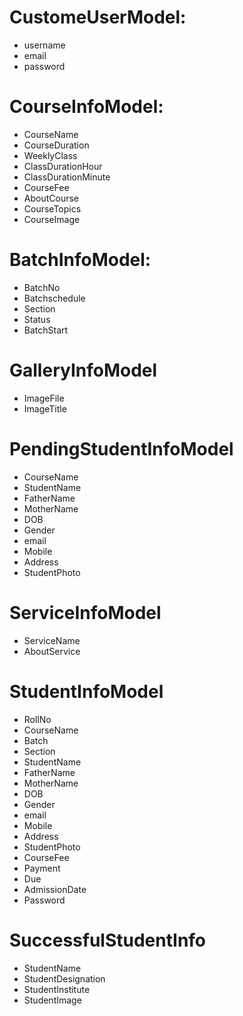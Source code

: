 # CustomeUserModel:
+ username
+ email
+ password

# CourseInfoModel:
+ CourseName
+ CourseDuration
+ WeeklyClass
+ ClassDurationHour
+ ClassDurationMinute
+ CourseFee
+ AboutCourse
+ CourseTopics
+ CourseImage

# BatchInfoModel:
+ BatchNo
+ Batchschedule
+ Section
+ Status
+ BatchStart

# GalleryInfoModel
+ ImageFile
+ ImageTitle

# PendingStudentInfoModel
+ CourseName
+ StudentName
+ FatherName
+ MotherName
+ DOB
+ Gender
+ email
+ Mobile
+ Address
+ StudentPhoto


# ServiceInfoModel
+ ServiceName
+ AboutService

# StudentInfoModel
+ RollNo
+ CourseName
+ Batch
+ Section
+ StudentName
+ FatherName
+ MotherName
+ DOB
+ Gender
+ email
+ Mobile
+ Address
+ StudentPhoto
+ CourseFee
+ Payment
+ Due
+ AdmissionDate
+ Password

# SuccessfulStudentInfo
+ StudentName
+ StudentDesignation
+ StudentInstitute
+ StudentImage



